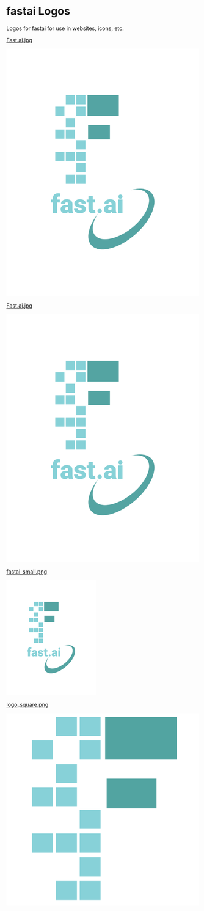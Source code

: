 # fastai Logos

Logos for fastai for use in websites, icons, etc.


[Fast.ai.jpg](Fast.ai.jpg)

![](Fast.ai.jpg)


[Fast.ai.jpg](Fast.ai.png)

![](Fast.ai.png)


[fastai_small.png](fastai_small.png)

![](fastai_small.png)


[logo_square.png](logo_square.png)

![](logo_square.png)
